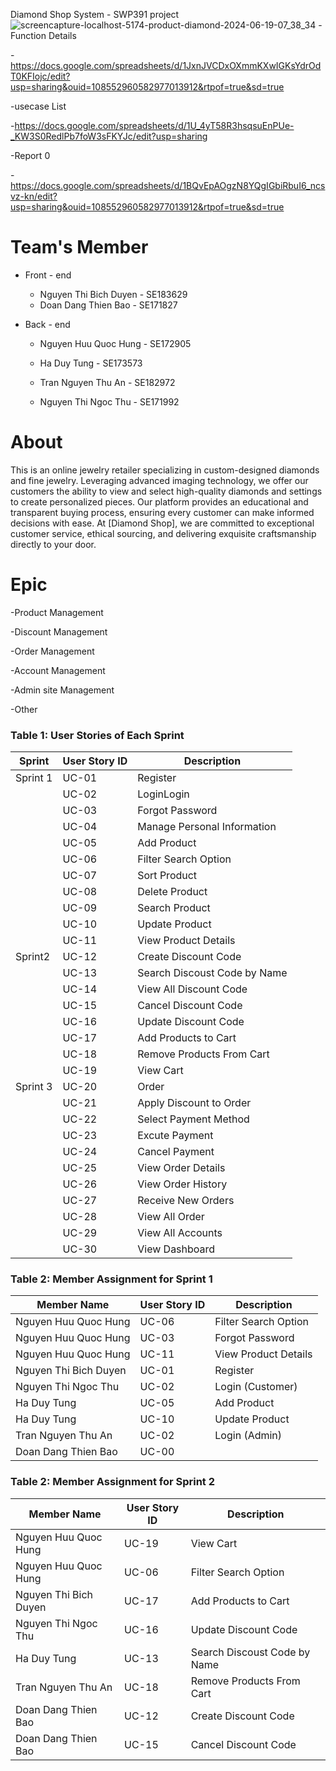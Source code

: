 Diamond Shop System - SWP391 project
![screencapture-localhost-5174-product-diamond-2024-06-19-07_38_34](https://github.com/quochungg/FDiamondShop/assets/167979922/404aa80a-6696-403e-9ebb-b33c1487a5d7)
-Function Details

  -https://docs.google.com/spreadsheets/d/1JxnJVCDxOXmmKXwIGKsYdrOdT0KFIojc/edit?usp=sharing&ouid=108552960582977013912&rtpof=true&sd=true

-usecase List

  -https://docs.google.com/spreadsheets/d/1U_4yT58R3hsqsuEnPUe-_KW3S0RedlPb7foW3sFKYJc/edit?usp=sharing

-Report 0

  -https://docs.google.com/spreadsheets/d/1BQvEpAOgzN8YQgIGbiRbuI6_ncsvz-kn/edit?usp=sharing&ouid=108552960582977013912&rtpof=true&sd=true

# Team's Member

- Front - end
  - Nguyen Thi Bich Duyen - SE183629
  - Doan Dang Thien Bao - SE171827
- Back - end

  - Nguyen Huu Quoc Hung - SE172905
  - Ha Duy Tung - SE173573
  - Tran Nguyen Thu An - SE182972

  - Nguyen Thi Ngoc Thu - SE171992

# About

This is an online jewelry retailer specializing in custom-designed diamonds and fine jewelry. Leveraging advanced imaging technology, we offer our customers the ability to view and select high-quality diamonds and settings to create personalized pieces. Our platform provides an educational and transparent buying process, ensuring every customer can make informed decisions with ease. At [Diamond Shop], we are committed to exceptional customer service, ethical sourcing, and delivering exquisite craftsmanship directly to your door.

# Epic

-Product Management

-Discount Management

-Order Management

-Account Management

-Admin site Management

-Other
### Table 1: User Stories of Each Sprint
| Sprint   | User Story ID | Description                |
|----------|----------------|----------------------------|
| Sprint 1 | UC-01    | Register                      |
|          | UC-02    | LoginLogin                     |
|          | UC-03    | Forgot Password           |
|          | UC-04    | Manage Personal Information            |
|          | UC-05    | Add Product           |
|          | UC-06    | Filter Search Option                    |
|          | UC-07    | Sort Product                  |
|          | UC-08    | Delete Product                 |
|          | UC-09    | Search Product               |
|          | UC-10    | Update Product               |
|          | UC-11    | View Product Details                |
| Sprint2  | UC-12    | Create Discount Code              |
|          | UC-13    | Search Discoust Code by Name            |
|          | UC-14    | View All Discount Code            |
|          | UC-15    | Cancel Discount Code               |
|          | UC-16    | Update Discount Code                 |
|          | UC-17    | Add Products to Cart                 |
|          | UC-18    | Remove Products From Cart               |
|          | UC-19    | View Cart            |
| Sprint 3 | UC-20    | Order               |
|          | UC-21    | Apply Discount to Order               |
|          | UC-22    | Select Payment Method             |
|          | UC-23    | Excute Payment                 |
|          | UC-24    | Cancel Payment                 |
|          | UC-25    | View Order Details                 |
|          | UC-26    | View Order History               |
|          | UC-27    | Receive New Orders                 |
|          | UC-28    | View All Order        |
|          | UC-29    | View All Accounts         |
|          | UC-30    | View Dashboard         |

### Table 2: Member Assignment for Sprint 1
| Member Name | User Story ID | Description            |
|-------------|---------------|------------------------|
| Nguyen Huu Quoc Hung     | UC-06   |  Filter Search Option                 |
| Nguyen Huu Quoc Hung     | UC-03   |  Forgot Password                 |
| Nguyen Huu Quoc Hung     | UC-11   |  View Product Details               |
| Nguyen Thi Bich Duyen     | UC-01   | Register       |
| Nguyen Thi Ngoc Thu   | UC-02    | Login (Customer)                    |
| Ha Duy Tung    | UC-05    | Add Product                   |
| Ha Duy Tung    | UC-10    | Update Product                  |
| Tran Nguyen Thu An       | UC-02    | Login (Admin)           |
| Doan Dang Thien Bao       | UC-00    |            |

### Table 2: Member Assignment for Sprint 2
| Member Name | User Story ID | Description            |
|-------------|---------------|------------------------|
| Nguyen Huu Quoc Hung     | UC-19   | View Cart                |
| Nguyen Huu Quoc Hung     | UC-06   | Filter Search Option                 |
| Nguyen Thi Bich Duyen     | UC-17   | Add Products to Cart       |
| Nguyen Thi Ngoc Thu   | UC-16    | Update Discount Code                    |
| Ha Duy Tung    | UC-13    | Search Discoust Code by Name                   |
| Tran Nguyen Thu An       | UC-18    | Remove Products From Cart           |
| Doan Dang Thien Bao       | UC-12    | Create Discount Code            |
| Doan Dang Thien Bao       | UC-15    | Cancel Discount Code            |      
<!-- ## Minimal [(Free version)](https://minimal-kit-react.vercel.app/)

![license](https://img.shields.io/badge/license-MIT-blue.svg)

> Free React Admin Dashboard made with Material-UI components and React.

![preview](public/assets/preview.jpg)

## Demo

- [Dashboard Page](https://minimal-kit-react.vercel.app/)
- [Users Page](https://minimal-kit-react.vercel.app/user)
- [Products Page](https://minimal-kit-react.vercel.app/products)
- [Blog Page](https://minimal-kit-react.vercel.app/blog)
- [Login Page](https://minimal-kit-react.vercel.app/login)
- [Not Found Page](https://minimal-kit-react.vercel.app/404)

## Quick start

- [Download from Github](https://github.com/minimal-ui-kit/material-kit-react/archive/refs/heads/main.zip) or clone the repo : `git clone https://github.com/minimal-ui-kit/material-kit-react.git`
- Recommended `Node.js v18.x`.
- **Install:** `yarn install`
- **Start:** `yarn dev`
- **Build:** `yarn build`

## Upgrade to PRO Version

| Minimal Free     | [Minimal Pro](https://material-ui.com/store/items/minimal-dashboard/) |
| :--------------- | :-------------------------------------------------------------------- |
| **6** Demo Pages | **70+** Demo Pages                                                    |
| -                | Authentication with **Amplify**, **Auth0**, **JWT** and **Firebase**  |
| -                | [+More components](https://minimals.cc/components)                    |
| -                | Dark & light mode                                                     |
| -                | Next.js version                                                       |
| -                | TypeScript version (Standard Plus and Extended license)               |
| -                | Design Figma File (Standard Plus and Extended license)                |
| -                | Complete Users Flows                                                  |
| -                | Learn more: [Package & License](https://docs.minimals.cc/package)     |

## License

Distributed under the MIT License. See [LICENSE](https://github.com/minimal-ui-kit/minimal.free/blob/main/LICENSE.md) for more information.

## Contact us

Email: support@minimals.cc -->
